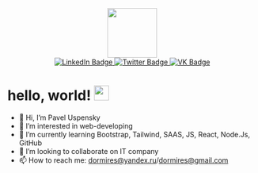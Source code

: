 <div id="header" align="center">
    <img src="https://media.giphy.com/media/M9gbBd9nbDrOTu1Mqx/giphy.gif" width="100"/>
</div>
<div id="badges" align="center">
<a href="https://www.linkedin.com/in/%D0%BF%D0%B0%D0%B2%D0%B5%D0%BB-%D1%83%D1%81%D0%BF%D0%B5%D0%BD%D1%81%D0%BA%D0%B8%D0%B9-379a5064/">
  <img src="https://img.shields.io/badge/LinkedIn-blue?style=for-the-badge&logo=linkedin&logoColor=white" alt="LinkedIn Badge"/>
 </a>
 <a href="https://twitter.com/dormires">
  <img src="https://img.shields.io/badge/Twitter-blue?style=for-the-badge&logo=twitter&logoColor=white" alt="Twitter Badge"/>
 </a>
 <a href="https://vk.com/pavel.uspensky">
  <img src="https://img.shields.io/badge/VK-blue?style=for-the-badge&logo=vk&logoColor=white" alt="VK Badge"/>
 </a>
</div>
<div align="center">
 <img src="https://komarev.com/ghpvc/?username=site2beru&style=flat-square&color=blue" alt=""/>
</div>
<h1>
  hello, world!
  <img src="https://media.giphy.com/media/hvRJCLFzcasrR4ia7z/giphy.gif" width="30px"/>
</h1>


- 👋 Hi, I’m Pavel Uspensky
- 👀 I’m interested in web-developing
- 🌱 I’m currently learning Bootstrap, Tailwind, SAAS, JS, React, Node.Js, GitHub
- 💞️ I’m looking to collaborate on IT company
- 📫 How to reach me: dormires@yandex.ru/dormires@gmail.com

<!---
site2beru/site2beru is a ✨ special ✨ repository because its `README.md` (this file) appears on your GitHub profile.
You can click the Preview link to take a look at your changes.
--->
